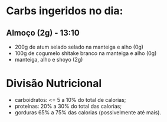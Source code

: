 # Carbs ingeridos no dia: 


## Almoço (2g) - 13:10

- 200g de atum selado selado na manteiga e alho (0g)
- 100g de cogumelo shitake branco na manteiga e alho (0g)
- manteiga, alho e shoyo (2g)



# Divisão Nutricional

- carboidratos: <= 5 a 10% do total de calorias;
- proteínas: 20% a 30% do total das calorias;
- gorduras 65% a 75% das calorias (possivelmente até mais).